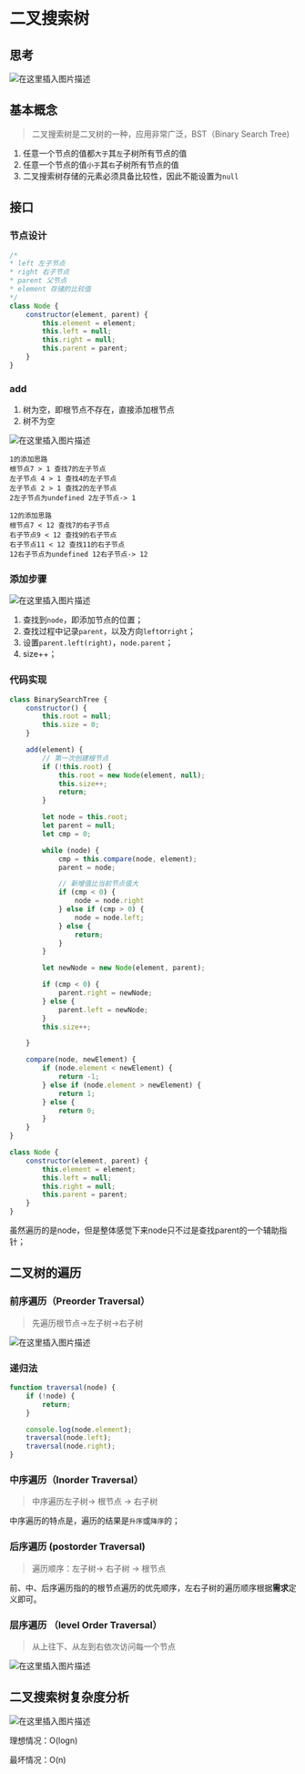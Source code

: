 # 二叉搜索树

## 思考

![在这里插入图片描述](https://img-blog.csdnimg.cn/20201007143144950.png?x-oss-process=image/watermark,type_ZmFuZ3poZW5naGVpdGk,shadow_10,text_aHR0cHM6Ly9ibG9nLmNzZG4ubmV0L1pIZ29nb2dvaGE=,size_16,color_FFFFFF,t_70#pic_center)



## 基本概念

> 二叉搜索树是二叉树的一种，应用非常广泛，BST（Binary Search Tree)

1. 任意一个节点的值都`大于`其`左`子树所有节点的值
2. 任意一个节点的值`小于`其`右`子树所有节点的值
3. 二叉搜索树存储的元素必须具备比较性，因此不能设置为`null`



## 接口

### 节点设计

```js
/*
* left 左子节点
* right 右子节点
* parent 父节点
* element 存储的比较值
*/
class Node {
    constructor(element, parent) {
        this.element = element;
        this.left = null;
        this.right = null;
        this.parent = parent;
    }
}
```



### add

1. 树为空，即根节点不存在，直接添加根节点
2. 树不为空

![在这里插入图片描述](https://img-blog.csdnimg.cn/20201007153407221.png?x-oss-process=image/watermark,type_ZmFuZ3poZW5naGVpdGk,shadow_10,text_aHR0cHM6Ly9ibG9nLmNzZG4ubmV0L1pIZ29nb2dvaGE=,size_16,color_FFFFFF,t_70#pic_center)

```
1的添加思路
根节点7 > 1 查找7的左子节点
左子节点 4 > 1 查找4的左子节点
左子节点 2 > 1 查找2的左子节点
2左子节点为undefined 2左子节点-> 1

12的添加思路
根节点7 < 12 查找7的右子节点
右子节点9 < 12 查找9的右子节点
右子节点11 < 12 查找11的右子节点
12右子节点为undefined 12右子节点-> 12
```



### 添加步骤

![在这里插入图片描述](https://img-blog.csdnimg.cn/2020100719392884.png?x-oss-process=image/watermark,type_ZmFuZ3poZW5naGVpdGk,shadow_10,text_aHR0cHM6Ly9ibG9nLmNzZG4ubmV0L1pIZ29nb2dvaGE=,size_16,color_FFFFFF,t_70#pic_center)

1. 查找到`node`，即添加节点的位置；
2. 查找过程中记录`parent`，以及方向`left`or`right`；
3. 设置`parent.left(right)`，`node.parent`；
4. size++；



### 代码实现

```js
class BinarySearchTree {
    constructor() {
        this.root = null;
        this.size = 0;
    }

    add(element) {
        // 第一次创建根节点
        if (!this.root) {
            this.root = new Node(element, null);
            this.size++;
            return;
        }

        let node = this.root;
        let parent = null;
        let cmp = 0;

        while (node) {
            cmp = this.compare(node, element);
            parent = node;

            // 新增值比当前节点值大
            if (cmp < 0) {
                node = node.right
            } else if (cmp > 0) {
                node = node.left;
            } else {
                return;
            }
        }

        let newNode = new Node(element, parent);

        if (cmp < 0) {
            parent.right = newNode;
        } else {
            parent.left = newNode;
        }
        this.size++;

    }

    compare(node, newElement) {
        if (node.element < newElement) {
            return -1;
        } else if (node.element > newElement) {
            return 1;
        } else {
            return 0;
        }
    }
}

class Node {
    constructor(element, parent) {
        this.element = element;
        this.left = null;
        this.right = null;
        this.parent = parent;
    }
}
```

虽然遍历的是node，但是整体感觉下来node只不过是查找parent的一个辅助指针；



## 二叉树的遍历

### 前序遍历（Preorder Traversal）

> 先遍历根节点->左子树->右子树

![在这里插入图片描述](https://img-blog.csdnimg.cn/20201008152955390.png?x-oss-process=image/watermark,type_ZmFuZ3poZW5naGVpdGk,shadow_10,text_aHR0cHM6Ly9ibG9nLmNzZG4ubmV0L1pIZ29nb2dvaGE=,size_16,color_FFFFFF,t_70#pic_center)



### 递归法

```js
function traversal(node) {
    if (!node) {
        return;
    }

    console.log(node.element);
    traversal(node.left);
    traversal(node.right);
}
```



### 中序遍历（Inorder Traversal）

> 中序遍历左子树-> 根节点 -> 右子树

中序遍历的特点是，遍历的结果是`升序`或`降序`的；



### 后序遍历 (postorder Traversal)

> 遍历顺序：左子树-> 右子树 -> 根节点

前、中、后序遍历指的的根节点遍历的优先顺序，左右子树的遍历顺序根据**需求**定义即可。



### 层序遍历 （level Order Traversal）

> 从上往下、从左到右依次访问每一个节点

![在这里插入图片描述](https://img-blog.csdnimg.cn/20201008200833470.png?x-oss-process=image/watermark,type_ZmFuZ3poZW5naGVpdGk,shadow_10,text_aHR0cHM6Ly9ibG9nLmNzZG4ubmV0L1pIZ29nb2dvaGE=,size_16,color_FFFFFF,t_70#pic_center)



## 二叉搜索树复杂度分析

![在这里插入图片描述](https://img-blog.csdnimg.cn/20201215090328692.png?x-oss-process=image/watermark,type_ZmFuZ3poZW5naGVpdGk,shadow_10,text_aHR0cHM6Ly9ibG9nLmNzZG4ubmV0L1pIZ29nb2dvaGE=,size_16,color_FFFFFF,t_70)

理想情况：O(logn)

最坏情况：O(n)